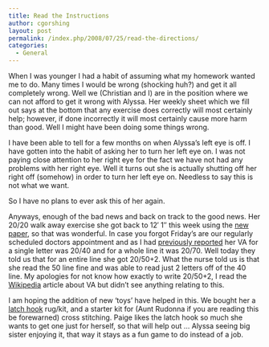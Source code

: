 ```yaml
---
title: Read the Instructions
author: cgorshing
layout: post
permalink: /index.php/2008/07/25/read-the-directions/
categories:
  - General
---
```

When I was younger I had a habit of assuming what my homework wanted me to do. Many times I would be wrong (shocking huh?) and get it all completely wrong. Well we (Christian and I) are in the position where we can not afford to get it wrong with Alyssa. Her weekly sheet which we fill out says at the bottom that any exercise does correctly will most certainly help; however, if done incorrectly it will most certainly cause more harm than good. Well I might have been doing some things wrong.

<!--more-->

I have been able to tell for a few months on when Alyssa&#8217;s left eye is off. I have gotten into the habit of asking her to turn her left eye on. I was not paying close attention to her right eye for the fact we have not had any problems with her right eye. Well it turns out she is actually shutting off her right off (somehow) in order to turn her left eye on. Needless to say this is not what we want.

So I have no plans to ever ask this of her again.

Anyways, enough of the bad news and back on track to the good news. Her 20/20 walk away exercise she got back to 12&#8242; 1&#8243; this week using the [new paper][1], so that was wonderful. In case you forgot Friday&#8217;s are our regularly scheduled doctors appointment and as I had [previously reported][2] her VA for a single letter was 20/40 and for a whole line it was 20/70. Well today they told us that for an entire line she got 20/50+2. What the nurse told us is that she read the 50 line fine and was able to read just 2 letters off of the 40 line. My apologies for not know how exactly to write 20/50+2, I read the [Wikipedia][3] article about VA but didn&#8217;t see anything relating to this.

I am hoping the addition of new &#8216;toys&#8217; have helped in this. We bought her a [latch hook][4] rug/kit, and a starter kit for (Aunt Rudonna if you are reading this be forewarned) cross stitching. Paige likes the latch hook so much she wants to get one just for herself, so that will help out &#8230; Alyssa seeing big sister enjoying it, that way it stays as a fun game to do instead of a job.

 [1]: http://alyssa.gorshing.net/blog/?p=39
 [2]: http://alyssa.gorshing.net/blog/?p=36
 [3]: http://en.wikipedia.org/wiki/Visual_acuity
 [4]: http://www.latchhookrugs.com/